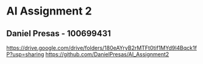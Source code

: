 # AI Assignment 2

## Daniel Presas - 100699431

https://drive.google.com/drive/folders/180eAYryB2rMTFt0tif1MYd9l4Bqck1fP?usp=sharing
https://github.com/DanielPresas/AI_Assignment2
